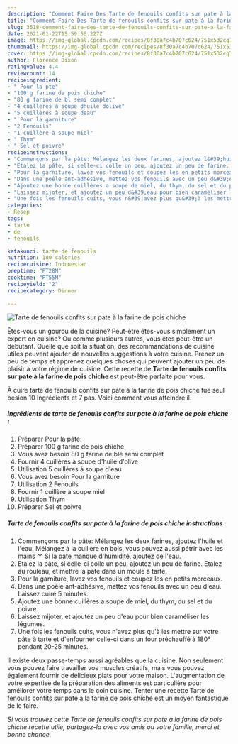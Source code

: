 ```yaml
---
description: "Comment Faire Des Tarte de fenouils confits sur pate à la farine de pois chiche"
title: "Comment Faire Des Tarte de fenouils confits sur pate à la farine de pois chiche"
slug: 3518-comment-faire-des-tarte-de-fenouils-confits-sur-pate-a-la-farine-de-pois-chiche
date: 2021-01-22T15:59:56.227Z
image: https://img-global.cpcdn.com/recipes/8f30a7c4b707c624/751x532cq70/tarte-de-fenouils-confits-sur-pate-a-la-farine-de-pois-chiche-photo-principale-de-la-recette.jpg
thumbnail: https://img-global.cpcdn.com/recipes/8f30a7c4b707c624/751x532cq70/tarte-de-fenouils-confits-sur-pate-a-la-farine-de-pois-chiche-photo-principale-de-la-recette.jpg
cover: https://img-global.cpcdn.com/recipes/8f30a7c4b707c624/751x532cq70/tarte-de-fenouils-confits-sur-pate-a-la-farine-de-pois-chiche-photo-principale-de-la-recette.jpg
author: Florence Dixon
ratingvalue: 4.4
reviewcount: 14
recipeingredient:
- " Pour la pte"
- "100 g farine de pois chiche"
- "80 g farine de bl semi complet"
- "4 cuillères à soupe dhuile dolive"
- "5 cuillères à soupe deau"
- " Pour la garniture"
- "2 Fenouils"
- "1 cuillère à soupe miel"
- " Thym"
- " Sel et poivre"
recipeinstructions:
- "Commençons par la pâte: Mélangez les deux farines, ajoutez l&#39;huile et l&#39;eau. Mélangez à la cuillère en bois, vous pouvez aussi pétrir avec les mains ^^ Si la pâte manque d&#39;humidité, ajoutez de l&#39;eau."
- "Etalez la pâte, si celle-ci colle un peu, ajoutez un peu de farine. Etalez au rouleau, et mettre la pâte dans un moule à tarte."
- "Pour la garniture, lavez vos fenouils et coupez les en petits morceaux."
- "Dans une poêle ant-adhésive, mettez vos fenouils avec un peu d&#39;eau. Laissez cuire 5 minutes."
- "Ajoutez une bonne cuillères a soupe de miel, du thym, du sel et du poivre."
- "Laissez mijoter, et ajoutez un peu d&#39;eau pour bien caraméliser les légumes."
- "Une fois les fenouils cuits, vous n&#39;avez plus qu&#39;à les mettre sur votre pâte à tarte et d&#39;enfourner celle-ci dans un four préchauffé à 180° pendant 20-25 minutes."
categories:
- Resep
tags:
- tarte
- de
- fenouils

katakunci: tarte de fenouils 
nutrition: 180 calories
recipecuisine: Indonesian
preptime: "PT28M"
cooktime: "PT55M"
recipeyield: "2"
recipecategory: Dinner

---
```



![Tarte de fenouils confits sur pate à la farine de pois chiche](https://img-global.cpcdn.com/recipes/8f30a7c4b707c624/751x532cq70/tarte-de-fenouils-confits-sur-pate-a-la-farine-de-pois-chiche-photo-principale-de-la-recette.jpg)

Êtes-vous un gourou de la cuisine? Peut-être êtes-vous simplement un expert en cuisine? Ou comme plusieurs autres, vous êtes peut-être un débutant. Quelle que soit la situation, des recommandations de cuisine utiles peuvent ajouter de nouvelles suggestions à votre cuisine. Prenez un peu de temps et apprenez quelques choses qui peuvent ajouter un peu de plaisir à votre régime de cuisine. Cette recette de <strong> Tarte de fenouils confits sur pate à la farine de pois chiche </strong> est peut-être parfaite pour vous.

<!--inarticleads1-->

À cuire tarte de fenouils confits sur pate à la farine de pois chiche tue seul besion 10 Ingrédients et 7 pas. Voici comment vous atteindre il.

##### Ingrédients de tarte de fenouils confits sur pate à la farine de pois chiche :

1. Préparer  Pour la pâte:
1. Préparer 100 g farine de pois chiche
1. Vous avez besoin 80 g farine de blé semi complet
1. Fournir 4 cuillères à soupe d&#39;huile d&#39;olive
1. Utilisation 5 cuillères à soupe d&#39;eau
1. Vous avez besoin  Pour la garniture
1. Utilisation 2 Fenouils
1. Fournir 1 cuillère à soupe miel
1. Utilisation  Thym
1. Préparer  Sel et poivre




<!--inarticleads2-->

##### Tarte de fenouils confits sur pate à la farine de pois chiche instructions :

1. Commençons par la pâte: Mélangez les deux farines, ajoutez l&#39;huile et l&#39;eau. Mélangez à la cuillère en bois, vous pouvez aussi pétrir avec les mains ^^ Si la pâte manque d&#39;humidité, ajoutez de l&#39;eau.
1. Etalez la pâte, si celle-ci colle un peu, ajoutez un peu de farine. Etalez au rouleau, et mettre la pâte dans un moule à tarte.
1. Pour la garniture, lavez vos fenouils et coupez les en petits morceaux.
1. Dans une poêle ant-adhésive, mettez vos fenouils avec un peu d&#39;eau. Laissez cuire 5 minutes.
1. Ajoutez une bonne cuillères a soupe de miel, du thym, du sel et du poivre.
1. Laissez mijoter, et ajoutez un peu d&#39;eau pour bien caraméliser les légumes.
1. Une fois les fenouils cuits, vous n&#39;avez plus qu&#39;à les mettre sur votre pâte à tarte et d&#39;enfourner celle-ci dans un four préchauffé à 180° pendant 20-25 minutes.




<!--inarticleads1-->

<p>
Il existe deux passe-temps aussi agréables que la cuisine. Non seulement vous pouvez faire travailler vos muscles créatifs, mais vous pouvez également fournir de délicieux plats pour votre maison. L'augmentation de votre expertise de la préparation des aliments est particulière pour améliorer votre temps dans le coin cuisine. Tenter une recette Tarte de fenouils confits sur pate à la farine de pois chiche est un moyen fantastique de le faire.
</p>

<p>
<i>Si vous trouvez cette Tarte de fenouils confits sur pate à la farine de pois chiche recette utile, partagez-la avec vos amis ou votre famille, merci et bonne chance.</i>
</p>
